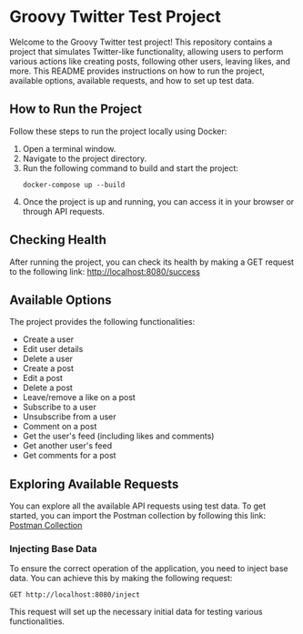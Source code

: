 # Groovy Twitter Test Project

Welcome to the Groovy Twitter test project! This repository contains a project that simulates Twitter-like functionality, allowing users to perform various actions like creating posts, following other users, leaving likes, and more. This README provides instructions on how to run the project, available options, available requests, and how to set up test data.

## How to Run the Project

Follow these steps to run the project locally using Docker:

1. Open a terminal window.
2. Navigate to the project directory.
3. Run the following command to build and start the project:
   ```shell
   docker-compose up --build
   ```
4. Once the project is up and running, you can access it in your browser or through API requests.

## Checking Health

After running the project, you can check its health by making a GET request to the following link: [http://localhost:8080/success](http://localhost:8080/success)

## Available Options

The project provides the following functionalities:

- Create a user
- Edit user details
- Delete a user
- Create a post
- Edit a post
- Delete a post
- Leave/remove a like on a post
- Subscribe to a user
- Unsubscribe from a user
- Comment on a post
- Get the user's feed (including likes and comments)
- Get another user's feed
- Get comments for a post

## Exploring Available Requests

You can explore all the available API requests using test data. To get started, you can import the Postman collection by following this link: [Postman Collection](https://api.postman.com/collections/20171165-ce0614ff-1fed-471a-9729-e1de0a64ffe9?access_key=PMAT-01H8PNWPNB9NW3YSH0N7XNF2PX)

### Injecting Base Data

To ensure the correct operation of the application, you need to inject base data. You can achieve this by making the following request:

```http request
GET http://localhost:8080/inject
```

This request will set up the necessary initial data for testing various functionalities.
